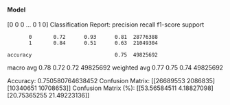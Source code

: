#### Model
[0 0 0 ... 0 1 0]
Classification Report:
              precision    recall  f1-score   support

           0       0.72      0.93      0.81  28776388
           1       0.84      0.51      0.63  21049304

    accuracy                           0.75  49825692
   macro avg       0.78      0.72      0.72  49825692
weighted avg       0.77      0.75      0.74  49825692

Accuracy: 0.750580764638452
Confusion Matrix:
[[26689553  2086835]
 [10340651 10708653]]
Confusion Matrix (%):
[[53.56584511  4.18827098]
 [20.75365255 21.49223136]]
